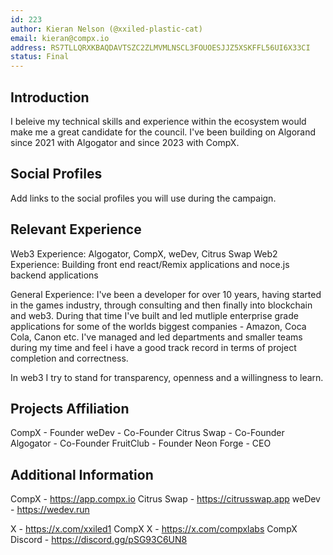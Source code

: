 ```yaml
---
id: 223
author: Kieran Nelson (@xxiled-plastic-cat)
email: kieran@compx.io
address: RS7TLLQRXKBAQDAVTSZC2ZLMVMLNSCL3FOUOESJJZ5XSKFFL56UI6X33CI
status: Final
---
```


## Introduction

I beleive my technical skills and experience within the ecosystem would make me a great candidate for the council. I've been building on Algorand since 2021 with Algogator and since 2023 with CompX. 

## Social Profiles

Add links to the social profiles you will use during the campaign.

## Relevant Experience

Web3 Experience: Algogator, CompX, weDev, Citrus Swap
Web2 Experience: Building front end react/Remix applications and noce.js backend applications 

General Experience: I've been a developer for over 10 years, having started in the games industry, through consulting and then finally into blockchain and web3. During that time I've built and led mutliple enterprise grade applications for some of the worlds biggest companies - Amazon, Coca Cola, Canon etc. I've managed and led departments and smaller teams during my time and feel i have a good track record in terms of project completion and correctness.

In web3 I try to stand for transparency, openness and a willingness to learn. 

## Projects Affiliation

CompX - Founder
weDev - Co-Founder
Citrus Swap - Co-Founder
Algogator - Co-Founder
FruitClub - Founder
Neon Forge - CEO

## Additional Information

CompX - https://app.compx.io
Citrus Swap - https://citrusswap.app
weDev - https://wedev.run

X - https://x.com/xxiled1
CompX X - https://x.com/compxlabs
CompX Discord - https://discord.gg/pSG93C6UN8
